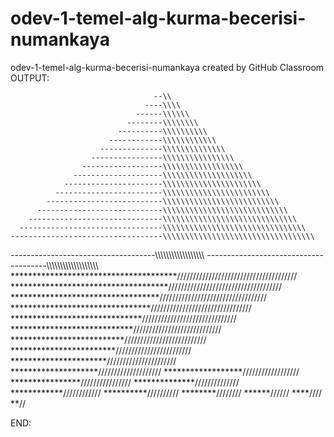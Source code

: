 # odev-1-temel-alg-kurma-becerisi-numankaya
odev-1-temel-alg-kurma-becerisi-numankaya created by GitHub Classroom
OUTPUT:

                                    --\\
                                  ----\\\\
                                ------\\\\\\
                              --------\\\\\\\\
                            ----------\\\\\\\\\\
                          ------------\\\\\\\\\\\\
                        --------------\\\\\\\\\\\\\\        
                      ----------------\\\\\\\\\\\\\\\\      
                    ------------------\\\\\\\\\\\\\\\\\\    
                  --------------------\\\\\\\\\\\\\\\\\\\\  
                ----------------------\\\\\\\\\\\\\\\\\\\\\\
              ------------------------\\\\\\\\\\\\\\\\\\\\\\\\
            --------------------------\\\\\\\\\\\\\\\\\\\\\\\\\\
          ----------------------------\\\\\\\\\\\\\\\\\\\\\\\\\\\\
        ------------------------------\\\\\\\\\\\\\\\\\\\\\\\\\\\\\\
      --------------------------------\\\\\\\\\\\\\\\\\\\\\\\\\\\\\\\\
    ----------------------------------\\\\\\\\\\\\\\\\\\\\\\\\\\\\\\\\\\
  ------------------------------------\\\\\\\\\\\\\\\\\\\\\\\\\\\\\\\\\\\\
--------------------------------------\\\\\\\\\\\\\\\\\\\\\\\\\\\\\\\\\\\\\\
**************************************//////////////////////////////////////
  ************************************////////////////////////////////////
    **********************************//////////////////////////////////
      ********************************////////////////////////////////
        ******************************//////////////////////////////
          ****************************////////////////////////////
            **************************//////////////////////////
              ************************////////////////////////
                **********************//////////////////////
                  ********************////////////////////
                    ******************//////////////////
                      ****************////////////////
                        **************//////////////
                          ************////////////
                            **********//////////
                              ********////////
                                ******//////
                                  ****////
                                    **//

END:
